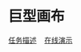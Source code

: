 # 巨型画布

[任务描述](http://ife.baidu.com/course/detail/id/19) &nbsp;&nbsp; [在线演示](https://ife2017.github.io/huge-canvas/)
